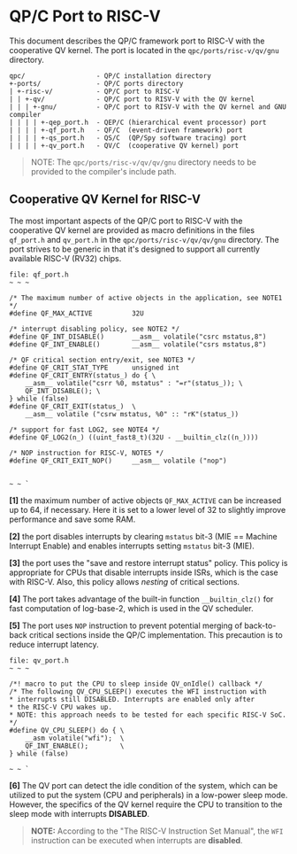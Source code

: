 # QP/C Port to RISC-V
This document describes the QP/C framework port to RISC-V with the cooperative QV kernel. The port is located in the `qpc/ports/risc-v/qv/gnu` directory.

```
qpc/                  - QP/C installation directory
+-ports/              - QP/C ports directory
| +-risc-v/           - QP/C port to RISC-V
| | +-qv/             - QP/C port to RISV-V with the QV kernel
| | | +-gnu/          - QP/C port to RISV-V with the QV kernel and GNU compiler
| | | | +-qep_port.h  - QEP/C (hierarchical event processor) port
| | | | +-qf_port.h   - QF/C  (event-driven framework) port
| | | | +-qs_port.h   - QS/C  (QP/Spy software tracing) port
| | | | +-qv_port.h   - QV/C  (cooperative QV kernel) port
```
> NOTE:
The `qpc/ports/risc-v/qv/qv/gnu` directory needs to be provided to the compiler's include path.

## Cooperative QV Kernel for RISC-V
The most important aspects of the QP/C port to RISC-V with the cooperative QV kernel are provided as macro definitions in the files `qf_port.h` and `qv_port.h` in the `qpc/ports/risc-v/qv/qv/gnu` directory. The port strives to be generic in that it's designed to support all currently available RISC-V (RV32) chips.

```
file: qf_port.h
~ ~ ~

/* The maximum number of active objects in the application, see NOTE1 */
#define QF_MAX_ACTIVE          32U

/* interrupt disabling policy, see NOTE2 */
#define QF_INT_DISABLE()       __asm__ volatile("csrc mstatus,8")
#define QF_INT_ENABLE()        __asm__ volatile("csrs mstatus,8")

/* QF critical section entry/exit, see NOTE3 */
#define QF_CRIT_STAT_TYPE      unsigned int
#define QF_CRIT_ENTRY(status_) do { \
    __asm__ volatile("csrr %0, mstatus" : "=r"(status_)); \
    QF_INT_DISABLE(); \
} while (false)
#define QF_CRIT_EXIT(status_)  \
    __asm__ volatile ("csrw mstatus, %0" :: "rK"(status_))

/* support for fast LOG2, see NOTE4 */
#define QF_LOG2(n_) ((uint_fast8_t)(32U - __builtin_clz((n_))))

/* NOP instruction for RISC-V, NOTE5 */
#define QF_CRIT_EXIT_NOP()     __asm__ volatile ("nop")


~ ~ `
```

**[1]** the maximum number of active objects `QF_MAX_ACTIVE` can be increased up to 64, if necessary. Here it is set to a lower level of 32 to slightly improve performance and save some RAM.

**[2]** the port disables interrupts by clearing `mstatus` bit-3 (MIE == Machine Interrupt Enable) and enables interrupts setting `mstatus` bit-3 (MIE).

**[3]** the port uses the "save and restore interrupt status" policy. This policy is appropriate for CPUs that disable interrupts inside ISRs, which is the case with RISC-V. Also, this policy allows *nesting* of critical sections.

**[4]** The port takes advantage of the built-in function `__builtin_clz()` for fast computation of log-base-2, which is used in the QV scheduler.

**[5]** The port uses `NOP` instruction to prevent potential merging of back-to-back critical sections inside the QP/C implementation. This precaution is to reduce interrupt latency.

```
file: qv_port.h
~ ~ ~

/*! macro to put the CPU to sleep inside QV_onIdle() callback */
/* The following QV_CPU_SLEEP() executes the WFI instruction with
* interrupts still DISABLED. Interrupts are enabled only after
* the RISC-V CPU wakes up.
* NOTE: this approach needs to be tested for each specific RISC-V SoC.
*/
#define QV_CPU_SLEEP() do { \
    __asm volatile("wfi");  \
    QF_INT_ENABLE();        \
} while (false)

~ ~ `
```

**[6]** The QV port can detect the idle condition of the system, which can be utilized to put the system (CPU and peripherals) in a low-power sleep mode. However, the specifics of the QV kernel require the CPU to transition to the sleep mode with interrupts **DISABLED**.

> **NOTE:**
According to the "The RISC-V Instruction Set Manual", the `WFI` instruction can be executed when interrupts are **disabled**.
